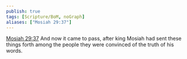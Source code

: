 ```yaml
---
publish: true
tags: [Scripture/BoM, noGraph]
aliases: ["Mosiah 29:37"]
---
```

[Mosiah 29:37](https://churchofjesuschrist.org/study/scriptures/bofm/mosiah/29?lang=eng&id=p37#p37) And now it came to pass, after king Mosiah had sent these things forth among the people they were convinced of the truth of his words.
